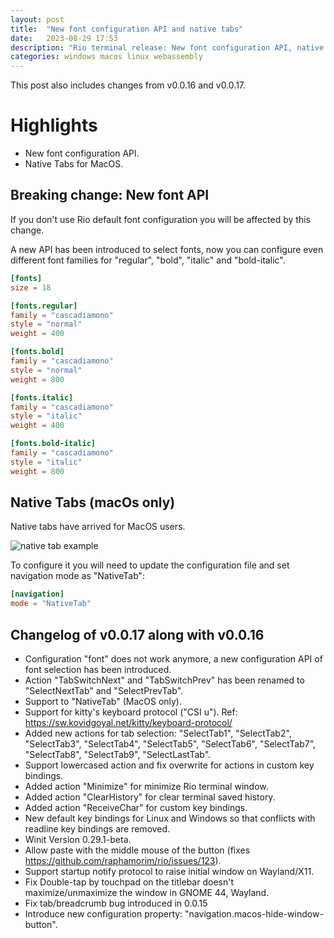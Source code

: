 ```yaml
---
layout: post
title:  "New font configuration API and native tabs"
date:   2023-08-29 17:53
description: "Rio terminal release: New font configuration API, native tabs, kitty keyboard protocol and other stuff."
categories: windows macos linux webassembly
---
```


This post also includes changes from v0.0.16 and v0.0.17.

# Highlights

- New font configuration API.
- Native Tabs for MacOS.

## Breaking change: New font API

If you don't use Rio default font configuration you will be affected by this change.

A new API has been introduced to select fonts, now you can configure even different font families for "regular", "bold", "italic" and "bold-italic".

```toml
[fonts]
size = 18

[fonts.regular]
family = "cascadiamono"
style = "normal"
weight = 400

[fonts.bold]
family = "cascadiamono"
style = "normal"
weight = 800

[fonts.italic]
family = "cascadiamono"
style = "italic"
weight = 400

[fonts.bold-italic]
family = "cascadiamono"
style = "italic"
weight = 800
```

## Native Tabs (macOs only)

Native tabs have arrived for MacOS users.

![native tab example](../static/assets/posts/0.0.17/demo-native-tabs.png)

To configure it you will need to update the configuration file and set navigation mode as "NativeTab":

```toml
[navigation]
mode = "NativeTab"
```

## Changelog of v0.0.17 along with v0.0.16

- Configuration "font" does not work anymore, a new configuration API of font selection has been introduced.
- Action "TabSwitchNext" and "TabSwitchPrev" has been renamed to "SelectNextTab" and "SelectPrevTab".
- Support to "NativeTab" (MacOS only).
- Support for kitty's keyboard protocol ("CSI u"). Ref: https://sw.kovidgoyal.net/kitty/keyboard-protocol/
- Added new actions for tab selection: "SelectTab1", "SelectTab2", "SelectTab3", "SelectTab4", "SelectTab5", "SelectTab6", "SelectTab7", "SelectTab8", "SelectTab9", "SelectLastTab".
- Support lowercased action and fix overwrite for actions in custom key bindings.
- Added action "Minimize" for minimize Rio terminal window.
- Added action "ClearHistory" for clear terminal saved history.
- Added action "ReceiveChar" for custom key bindings.
- New default key bindings for Linux and Windows so that conflicts with readline key bindings are removed.
- Winit Version 0.29.1-beta.
- Allow paste with the middle mouse of the button (fixes https://github.com/raphamorim/rio/issues/123).
- Support startup notify protocol to raise initial window on Wayland/X11.
- Fix Double-tap by touchpad on the titlebar doesn't maximize/unmaximize the window in GNOME 44, Wayland.
- Fix tab/breadcrumb bug introduced in 0.0.15
- Introduce new configuration property: "navigation.macos-hide-window-button".
